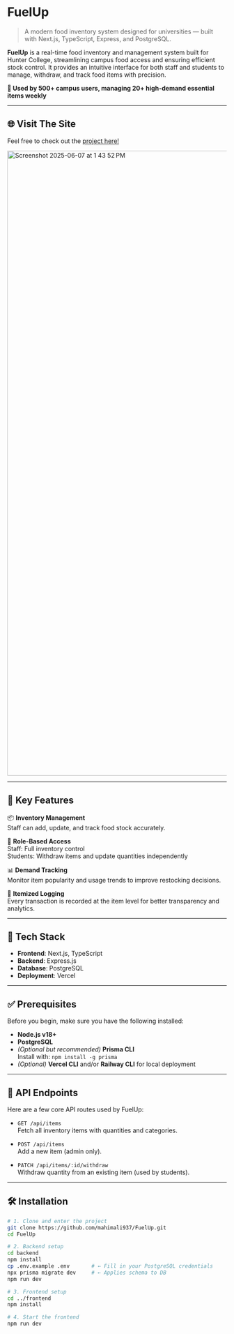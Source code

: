 # FuelUp

> A modern food inventory system designed for universities — built with Next.js, TypeScript, Express, and PostgreSQL.

**FuelUp** is a real-time food inventory and management system built for Hunter College, streamlining campus food access and ensuring efficient stock control. It provides an intuitive interface for both staff and students to manage, withdraw, and track food items with precision.

**🚀 Used by 500+ campus users, managing 20+ high-demand essential items weekly**

---

## 🌐 Visit The Site

Feel free to check out the [project here!](https://fuelup.vercel.app/)

<img width="1433" alt="Screenshot 2025-06-07 at 1 43 52 PM" src="https://github.com/user-attachments/assets/7486d1fe-8849-4f0b-aa8f-f705461b9d7d" />

---

## 🔑 Key Features

📦 **Inventory Management**  
Staff can add, update, and track food stock accurately.

🔐 **Role-Based Access**  
Staff: Full inventory control  
Students: Withdraw items and update quantities independently

📊 **Demand Tracking**  
Monitor item popularity and usage trends to improve restocking decisions.

🧾 **Itemized Logging**  
Every transaction is recorded at the item level for better transparency and analytics.

---

## 📁 Tech Stack

- **Frontend**: Next.js, TypeScript
- **Backend**: Express.js
- **Database**: PostgreSQL
- **Deployment**: Vercel

---

## ✅ Prerequisites

Before you begin, make sure you have the following installed:

- **Node.js v18+**
- **PostgreSQL**
- _(Optional but recommended)_ **Prisma CLI**  
  Install with: `npm install -g prisma`
- _(Optional)_ **Vercel CLI** and/or **Railway CLI** for local deployment

---

## 🔌 API Endpoints

Here are a few core API routes used by FuelUp:

- `GET /api/items`  
  Fetch all inventory items with quantities and categories.

- `POST /api/items`  
  Add a new item (admin only).

- `PATCH /api/items/:id/withdraw`  
  Withdraw quantity from an existing item (used by students).

---

## 🛠️ Installation

```bash
# 1. Clone and enter the project
git clone https://github.com/mahimali937/FuelUp.git
cd FuelUp

# 2. Backend setup
cd backend
npm install
cp .env.example .env       # ← Fill in your PostgreSQL credentials
npx prisma migrate dev     # ← Applies schema to DB
npm run dev

# 3. Frontend setup
cd ../frontend
npm install

# 4. Start the frontend
npm run dev
```
